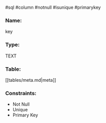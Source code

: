 #sql #column #notnull #isunique #primarykey 

### Name:
key
### Type:
TEXT
### Table:
 [[tables/meta.md|meta]]

### Constraints:
* Not Null
* Unique
* Primary Key
